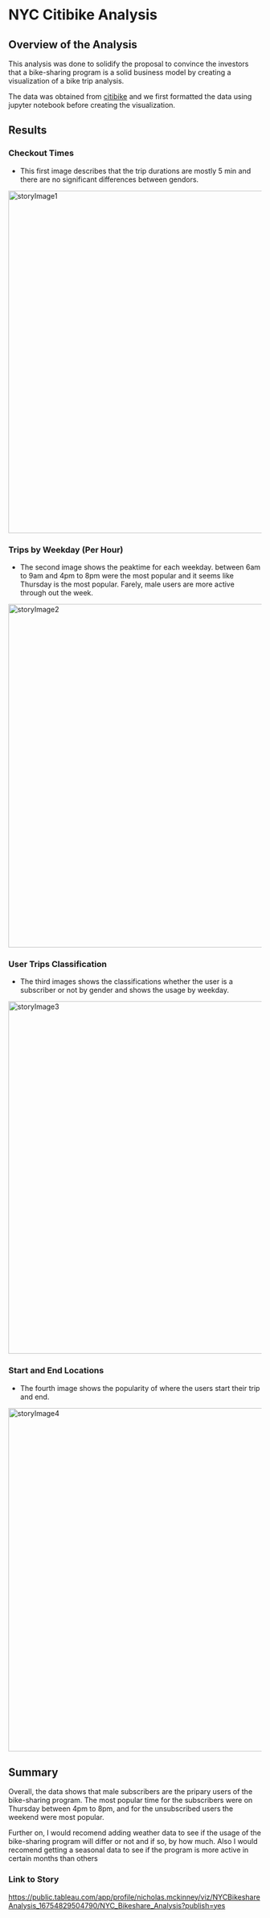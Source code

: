 # NYC Citibike Analysis

## Overview of the Analysis
This analysis was done to solidify the proposal to convince the investors that a bike-sharing program is a solid business model by creating a visualization of a bike trip analysis.

The data was obtained from [citibike](https://citibikenyc.com/system-data) and we first formatted the data using jupyter notebook before creating the visualization.

## Results
### Checkout Times
* This first image describes that the trip durations are mostly 5 min and there are no significant differences between gendors.
<img width="681" alt="storyImage1" src="https://user-images.githubusercontent.com/110373282/217378394-3c1c5ac9-2fc2-4365-9ef0-1504a87c01aa.png">

### Trips by Weekday (Per Hour)

* The second image shows the peaktime for each weekday. between 6am to 9am and 4pm to 8pm were the most popular and it seems like Thursday is the most popular. Farely, male users are more active through out the week.
<img width="683" alt="storyImage2" src="https://user-images.githubusercontent.com/110373282/217378427-12c391bd-b0a5-4e4e-97d3-c1eda87f33e1.png">

### User Trips Classification

* The third images shows the classifications whether the user is a subscriber or not by gender and shows the usage by weekday.

<img width="701" alt="storyImage3" src="https://user-images.githubusercontent.com/110373282/217378438-869f98a1-4e2e-471d-8628-1ec8ca1cb55f.png">

### Start and End Locations

* The fourth image shows the popularity of where the users start their trip and end.

<img width="683" alt="storyImage4" src="https://user-images.githubusercontent.com/110373282/217378451-53ac5a63-0f8f-4f6c-b58f-f6ae759a0513.png">



## Summary
Overall, the data shows that male subscribers are the pripary users of the bike-sharing program. The most popular time for the subscribers were on Thursday between 4pm to 8pm, and for the unsubscribed users the weekend were most popular.

Further on, I would recomend adding weather data to see if the usage of the bike-sharing program will differ or not and if so, by how much. Also I would recomend getting a seasonal data to see if the program is more active in certain months than others

### Link to Story
https://public.tableau.com/app/profile/nicholas.mckinney/viz/NYCBikeshareAnalysis_16754829504790/NYC_Bikeshare_Analysis?publish=yes
